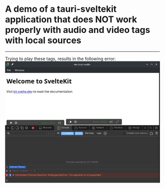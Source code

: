 # A demo of a tauri-sveltekit application that does **NOT** work properly with **audio** and **video** tags with local sources

---

Trying to play these tags, results in the following error:
![](static/ss.jpg)
